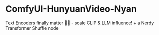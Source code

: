 # ComfyUI-HunyuanVideo-Nyan
Text Encoders finally matter 🤖🎥 - scale CLIP &amp; LLM influence! + a Nerdy Transformer Shuffle node
